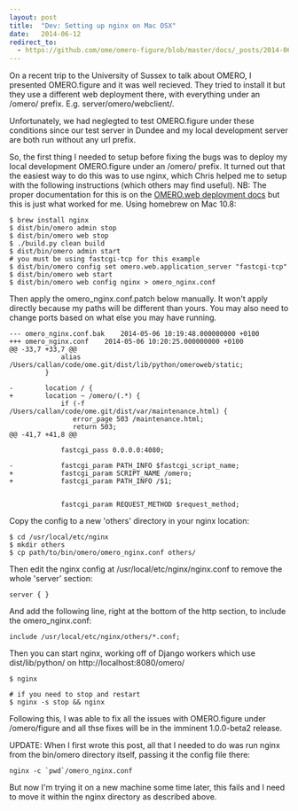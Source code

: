 ```yaml
---
layout: post
title:  "Dev: Setting up nginx on Mac OSX"
date:   2014-06-12
redirect_to:
  - https://github.com/ome/omero-figure/blob/master/docs/_posts/2014-06-12-dev-setting-up-nginx-on-mac-osx.markdown
---
```



On a recent trip to the University of Sussex to talk about OMERO,
I presented OMERO.figure and it was well recieved. They tried to
install it but they use a different web deployment there,
with everything under an /omero/ prefix. E.g. server/omero/webclient/.

Unfortunately, we had neglegted to test OMERO.figure under these conditions
since our test server in Dundee and my local development server are both
run without any url prefix.

So, the first thing I needed to setup before fixing the bugs was to deploy
my local development OMERO.figure under an /omero/ prefix. It turned out
that the easiest way to do this was to use nginx, which Chris helped me
to setup with the following instructions (which others may find useful).
NB: The proper documentation for this is on the
[OMERO.web deployment docs](https://www.openmicroscopy.org/site/support/omero5/sysadmins/unix/install-web.html)
but this is just what worked for me.
Using homebrew on Mac 10.8:

	$ brew install nginx
	$ dist/bin/omero admin stop
	$ dist/bin/omero web stop
	$ ./build.py clean build
	$ dist/bin/omero admin start
	# you must be using fastcgi-tcp for this example
	$ dist/bin/omero config set omero.web.application_server "fastcgi-tcp"
	$ dist/bin/omero web start
	$ dist/bin/omero web config nginx > omero_nginx.conf


Then apply the omero_nginx.conf.patch below manually. It won't apply directly because
my paths will be different than yours. You may also need to change ports based on
what else you may have running.

	--- omero_nginx.conf.bak	2014-05-06 10:19:48.000000000 +0100
	+++ omero_nginx.conf	2014-05-06 10:20:25.000000000 +0100
	@@ -33,7 +33,7 @@
	             alias /Users/callan/code/ome.git/dist/lib/python/omeroweb/static;
	         }
	 
	-        location / {
	+        location ~ /omero/(.*) {
	             if (-f /Users/callan/code/ome.git/dist/var/maintenance.html) {
	                error_page 503 /maintenance.html;
	                return 503;
	@@ -41,7 +41,8 @@
	 
	             fastcgi_pass 0.0.0.0:4080;
	 
	-            fastcgi_param PATH_INFO $fastcgi_script_name;
	+            fastcgi_param SCRIPT_NAME /omero;
	+            fastcgi_param PATH_INFO /$1;
 
 
	             fastcgi_param REQUEST_METHOD $request_method;


Copy the config to a new 'others' directory in your nginx location:

	$ cd /usr/local/etc/nginx
	$ mkdir others
	$ cp path/to/bin/omero/omero_nginx.conf others/

Then edit the nginx config at /usr/local/etc/nginx/nginx.conf to remove the whole
'server' section:

	server { }

And add the following line, right at the bottom of the http section,
to include the omero_nginx.conf:

    include /usr/local/etc/nginx/others/*.conf;


Then you can start nginx, working off of Django workers which use
dist/lib/python/ on http://localhost:8080/omero/

	$ nginx

	# if you need to stop and restart
	$ nginx -s stop && nginx

Following this, I was able to fix all the issues with OMERO.figure under /omero/figure
and all thse fixes will be in the imminent 1.0.0-beta2 release.


UPDATE: When I first wrote this post, all that I needed to do was run nginx from
the bin/omero directory itself, passing it the config file there:

	nginx -c `pwd`/omero_nginx.conf

But now I'm trying it on a new machine some time later, this fails and I need to
move it within the nginx directory as described above.
